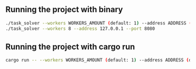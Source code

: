 ## Running the project with binary

```sh
./task_solver --workers WORKERS_AMOUNT (default: 1) --address ADDRESS (default: 127.0.0.1) --port PORT (default: 8080)
./task_solver --workers 8 --address 127.0.0.1 --port 8080
```

## Running the project with cargo run

```sh
cargo run -- --workers WORKERS_AMOUNT (default: 1) --address ADDRESS (default: 127.0.0.1) --port PORT (default: 8080)
```
